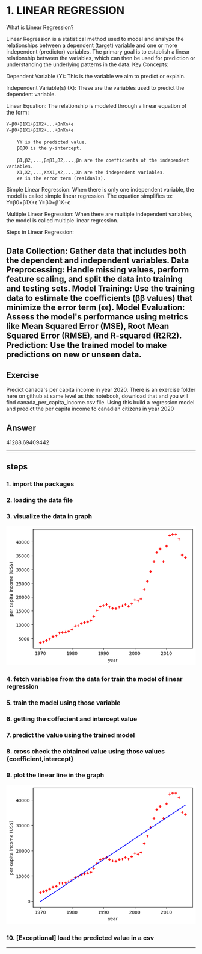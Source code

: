 
# 1. LINEAR REGRESSION


 What is Linear Regression?

Linear Regression is a statistical method used to model and analyze the relationships between a dependent (target) variable and one or more independent (predictor) variables. The primary goal is to establish a linear relationship between the variables, which can then be used for prediction or understanding the underlying patterns in the data.
Key Concepts:

Dependent Variable (Y): This is the variable we aim to predict or explain.

Independent Variable(s) (X): These are the variables used to predict the dependent variable.

Linear Equation: The relationship is modeled through a linear equation of the form:

    Y=β0+β1X1+β2X2+...+βnXn+ϵ
    Y=β0​+β1​X1​+β2​X2​+...+βn​Xn​+ϵ

        YY is the predicted value.
        β0β0​ is the y-intercept.
        
        β1,β2,...,βnβ1​,β2​,...,βn​ are the coefficients of the independent variables.
        X1,X2,...,XnX1​,X2​,...,Xn​ are the independent variables.
        ϵϵ is the error term (residuals).

Simple Linear Regression: When there is only one independent variable, the model is called simple linear regression. The equation simplifies to:
    Y=β0+β1X+ϵ
    Y=β0​+β1​X+ϵ

Multiple Linear Regression: When there are multiple independent variables, the model is called multiple linear regression.

Steps in Linear Regression:

Data Collection: Gather data that includes both the dependent and independent variables.
Data Preprocessing: Handle missing values, perform feature scaling, and split the data into training and testing sets.
Model Training: Use the training data to estimate the coefficients (ββ values) that minimize the error term (ϵϵ).
Model Evaluation: Assess the model's performance using metrics like Mean Squared Error (MSE), Root Mean Squared Error (RMSE), and R-squared (R2R2).
Prediction: Use the trained model to make predictions on new or unseen data.
---
## Exercise

Predict canada's per capita income in year 2020. There is an exercise folder here on github at same level as this notebook, download that and you will find canada_per_capita_income.csv file. Using this build a regression model and predict the per capita income fo canadian citizens in year 2020

## Answer

41288.69409442

---

## steps

### 1. import the packages
### 2. loading the data file
### 3. visualize the data in graph

<img src="graph.png">

### 4. fetch variables from the data for train the model of linear regression
### 5. train the model using those variable
### 6. getting the coffecient and intercept value
### 7. predict the value using the trained model
### 8. cross check the obtained value using those values {coefficient,intercept}
### 9. plot the linear line in the graph

<img src="output.png">

### 10. [Exceptional]  load the predicted value in a csv

---